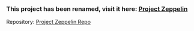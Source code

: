 ### This project has been renamed, visit it here: [Project Zeppelin](https://MattZK.github.io/ProjectZeppelin)
Repository: [Project Zeppelin Repo](https://github.com/MattZK/ProjectZeppelin)
